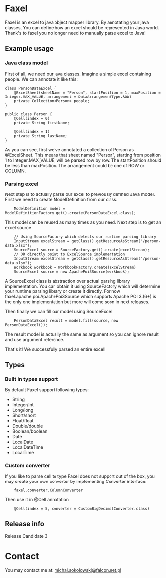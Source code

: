 # Faxel
Faxel is an excel to java object mapper library.
By annotating your java classes, You can define how an excel should be represented in Java world. Thank's to faxel you no longer need to manually parse excel to Java!
## Example usage
### Java class model
First of all, we need our java classes. Imagine a simple excel containing people. We can annotate it like this:
```
class PersonDataExcel {
    @ExcelSheet(sheetName = "Person", startPosition = 1, maxPosition = Integer.MAX_VALUE, arrangement = DataArrangementType.ROW)
    private Collection<Person> people;
}

public class Person {
    @Cell(index = 0)
    private String firstName;

    @Cell(index = 1)
    private String lastName;
}
```
As you can see, first we've annotated a collection of Person as @ExcelSheet. This means that sheet named "Person", starting from position 1 to Integer.MAX_VALUE, will be parsed row by row. The startPosition should be less than maxPosition. The arrangement could be one of ROW or COLUMN.
### Parsing excel
Next step is to actually parse our excel to previously defined Java model. First we need to create ModelDefinition from our class.
```
    ModelDefinition model = ModelDefinitionFactory.get().create(PersonDataExcel.class);
```
This model can be reused as many times as you need. Next step is to get an excel source
```
    // Using SourceFactory which detects our runtime parsing library
    InputStream excelStream = getClass().getResourceAsStream("/person-data.xlsx");
    SourceExcel source = SourceFactory.get().create(excelStream);
    // OR directly point to ExcelSource implementation
    InputStream excelStream = getClass().getResourceAsStream("/person-data.xlsx");
    Workbook workbook = WorkbookFactory.create(excelStream)
    SourceExcel source = new ApachePoi3Source(workbook);
```
A SourceExcel class is abstraction over actual parsing library implementation.
You can obtain it using SourceFactory which will determine your runtime parsing library or create it directly.
For now faxel.apache.poi.ApachePoi3Source which supports Apache POI 3.(6+) is the only one implementation but more will come soon in next releases.

Then finally we can fill our model using SourceExcel
```
    PersonDataExcel result = model.fill(source, new PersonDataExcel());
```
The result model is actually the same as argument so you can ignore result and use argument reference.

That's it! We successfully parsed an entire excel!
## Types
### Built in types support
By default Faxel support following types:
- String
- Integer/int
- Long/long
- Short/short
- Float/float
- Double/double
- Boolean/boolean
- Date
- LocalDate
- LocalDateTime
- LocalTime
### Custom converter
If you like to parse cell to type Faxel does not support out of the box, you may create your own converter by implementing Converter interface:
```
    faxel.converter.ColumnConverter
```
Then use it in @Cell annotation
```
    @Cell(index = 5, converter = CustomBigDecimalConverter.class)
```
## Release info
Release Candidate 3
# Contact
You may contact me at: michal.sokolowski@falcon.net.pl